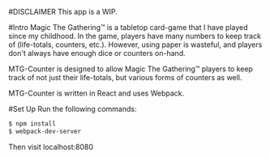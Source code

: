 #DISCLAIMER
This app is a WIP.

#Intro
Magic The Gathering™ is a tabletop card-game that I have played since my childhood. In the game, players have many numbers to keep track of (life-totals, counters, etc.). However, using paper is wasteful, and players don't always have enough dice or counters on-hand.

MTG-Counter is designed to allow Magic The Gathering™ players to keep track of not just their life-totals, but various forms of counters as well.

MTG-Counter is written in React and uses Webpack.

#Set Up
Run the following commands:

```sh
$ npm install
$ webpack-dev-server
```

Then visit localhost:8080
